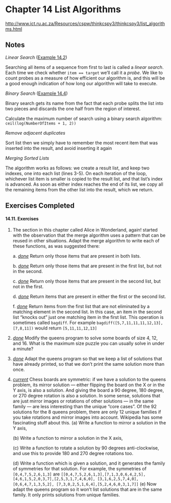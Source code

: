 # Chapter 14 List Algorithms
http://www.ict.ru.ac.za/Resources/cspw/thinkcspy3/thinkcspy3/list_algorithms.html

## Notes

_Linear Search_ ([Example 14.2](https://github.com/ptsiampas/Exercises_Learning_Python3/blob/master/14_List%20Algorithms/Example_14.2.py))

Searching all items of a sequence from first to last is called a *linear search*. Each time we check whether 
`item == target` we’ll call it a *probe*. We like to count probes as a measure of how efficient our algorithm is, 
and this will be a good enough indication of how long our algorithm will take to execute.

_Binary Search_ ([Example 14.4](https://github.com/ptsiampas/Exercises_Learning_Python3/blob/master/14_List%20Algorithms/Example_14.4.py))

Binary search gets its name from the fact that each probe splits the list into two pieces 
and discards the one half from the region of interest.

Calculate the maximum number of search using a binary search algorithm: `ceil(log(NumberOfItems + 1, 2))`

_Remove adjacent duplicates_

Sort list then we simply have to remember the most recent item that was inserted into the result, and avoid 
inserting it again

_Merging Sorted Lists_

The algorithm works as follows: we create a result list, and keep two indexes, one into each list (lines 3-5). 
On each iteration of the loop, whichever list item is smaller is copied to the result list, and that list’s index is
advanced. As soon as either index reaches the end of its list, we copy all the remaining items from the other list 
into the result, which we return.

## Exercises Completed
#### 14.11. Exercises
1. The section in this chapter called Alice in Wonderland, again! started with the observation that the merge 
   algorithm uses a pattern that can be reused in other situations. Adapt the merge algorithm to write each of 
   these functions, as was suggested there:
   
     a. *[done](https://github.com/ptsiampas/Exercises_Learning_Python3/blob/master/14_List%20Algorithms/Exercise_14.11.1a.py)* Return only those items that are present in both lists.
     
     b. *[done](https://github.com/ptsiampas/Exercises_Learning_Python3/blob/master/14_List%20Algorithms/Exercise_14.11.1b.py)* Return only those items that are present in the first list, but not in the second.
     
     c. *[done](https://github.com/ptsiampas/Exercises_Learning_Python3/blob/master/14_List%20Algorithms/Exercise_14.11.1c.py)* Return only those items that are present in the second list, but not in the first.
     
     d. *[done](https://github.com/ptsiampas/Exercises_Learning_Python3/blob/master/14_List%20Algorithms/Exercise_14.11.1d.py)* Return items that are present in either the first or the second list.
     
     f. *[done](https://github.com/ptsiampas/Exercises_Learning_Python3/blob/master/14_List%20Algorithms/Exercise_14.11.1e.py)* Return items from the first list that are not eliminated by a matching element in the second list. In this 
       case, an item in the second list “knocks out” just one matching item in the first list. This operation is 
       sometimes called `bagdiff`. For example `bagdiff([5,7,11,11,11,12,13], [7,8,11])` would return `[5,11,11,12,13]`

2. *[done](https://github.com/ptsiampas/Exercises_Learning_Python3/blob/master/14_List%20Algorithms/Exercise_14.11.2.py)* Modify the queens program to solve some boards of size 4, 12, and 16. What is the maximum size puzzle you can 
usually solve in under a minute?

3. *[done](https://github.com/ptsiampas/Exercises_Learning_Python3/blob/master/14_List%20Algorithms/Exercise_14.11.3.py)* Adapt the queens program so that we keep a list of solutions that have already printed, so that we don’t print 
the same solution more than once.

4. *[current](https://github.com/ptsiampas/Exercises_Learning_Python3/blob/master/14_List%20Algorithms/Exercise_14.11.4.py)* Chess boards are symmetric: if we have a solution to the queens problem, its mirror solution — either flipping the 
board on the X or in the Y axis, is also a solution. And giving the board a 90 degree, 180 degree, or 270 degree 
rotation is also a solution. In some sense, solutions that are just mirror images or rotations of other 
solutions — in the same family — are less interesting than the unique “core cases”. Of the 92 solutions for
the 8 queens problem, there are only 12 unique families if you take rotations and mirror images into account. 
Wikipedia has some fascinating stuff about this.
    (a) Write a function to mirror a solution in the Y axis,
    
    (b) Write a function to mirror a solution in the X axis,
    
    (c) Write a function to rotate a solution by 90 degrees anti-clockwise, and use this to
        provide 180 and 270 degree rotations too.
        
    (d) Write a function which is given a solution, and it generates the family of symmetries
        for that solution. For example, the symmetries of `[0,4,7,5,2,6,1,3]` are
        ```
          [[0,4,7,5,2,6,1,3],[7,1,3,0,6,4,2,5],
          [4,6,1,5,2,0,3,7],[2,5,3,1,7,4,6,0],
          [3,1,6,2,5,7,4,0],[0,6,4,7,1,3,5,2],
          [7,3,0,2,5,1,6,4],[5,2,4,6,0,3,1,7]]
        ```
    (e) Now adapt the queens program so it won’t list solutions that are in the same family.
   It only prints solutions from unique families.